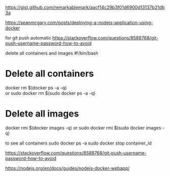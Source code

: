 https://gist.github.com/remarkablemark/aacf14c29b3f01d6900d13137b21db3a

https://seanmcgary.com/posts/deploying-a-nodejs-application-using-docker

for git push automatic
https://stackoverflow.com/questions/8588768/git-push-username-password-how-to-avoid

delete all containers and images
#!/bin/bash
# Delete all containers
docker rm $(docker ps -a -q)  
or sudo docker rm $(sudo docker ps -a -q)
# Delete all images
docker rmi $(docker images -q)
or
sudo docker rmi $(sudo docker images -q)

to see all containers
sudo docker ps -a
sudo docker stop container_id

https://stackoverflow.com/questions/8588768/git-push-username-password-how-to-avoid

https://nodejs.org/en/docs/guides/nodejs-docker-webapp/